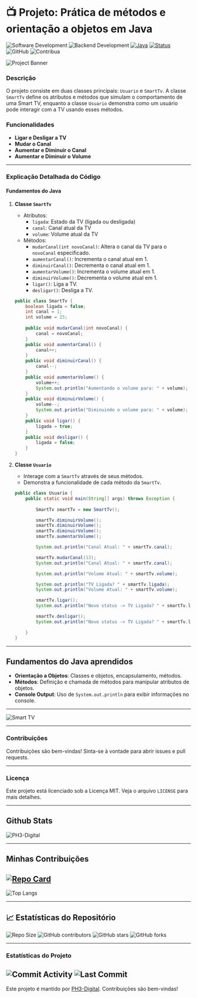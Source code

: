 # 📺 Projeto: Prática de métodos e orientação a objetos em Java

![Software Development](https://img.shields.io/badge/Software_Development-0078D4?style=for-the-badge&logo=visualstudiocode&logoColor=white)
![Backend Development](https://img.shields.io/badge/Backend_Development-4A154B?style=for-the-badge&logo=java&logoColor=white)
[![Java](https://img.shields.io/badge/Java-ED8B00?style=for-the-badge&logo=java&logoColor=white)](https://www.java.com)
[![Status](https://img.shields.io/badge/Status-active-brightgreen?style=for-the-badge)](#)
![GitHub](https://img.shields.io/badge/GitHub-Repo-yellow?style=for-the-badge)
![Contribua](https://img.shields.io/badge/Contribua-Welcome-brightgreen?style=for-the-badge)

![Project Banner](https://source.unsplash.com/random/800x200?coding)

### Descrição

O projeto consiste em duas classes principais: `Usuario` e `SmartTv`. A classe `SmartTv` define os atributos e métodos que simulam o comportamento de uma Smart TV, enquanto a classe `Usuario` demonstra como um usuário pode interagir com a TV usando esses métodos.

### Funcionalidades

- **Ligar e Desligar a TV**
- **Mudar o Canal**
- **Aumentar e Diminuir o Canal**
- **Aumentar e Diminuir o Volume**

---

### Explicação Detalhada do Código

#### Fundamentos do Java

1. **Classe `SmartTv`**
    - Atributos:
        - `ligada`: Estado da TV (ligada ou desligada)
        - `canal`: Canal atual da TV
        - `volume`: Volume atual da TV
    - Métodos:
        - `mudarCanal(int novoCanal)`: Altera o canal da TV para o `novoCanal` especificado.
        - `aumentarCanal()`: Incrementa o canal atual em 1.
        - `diminuirCanal()`: Decrementa o canal atual em 1.
        - `aumentarVolume()`: Incrementa o volume atual em 1.
        - `diminuirVolume()`: Decrementa o volume atual em 1.
        - `ligar()`: Liga a TV.
        - `desligar()`: Desliga a TV.

    ```java
    public class SmartTv {
        boolean ligada = false;
        int canal = 1;
        int volume = 25;    
        
        public void mudarCanal(int novoCanal) {
            canal = novoCanal;
        }
        public void aumentarCanal() {
            canal++;
        }
        public void diminuirCanal() {
            canal--;
        }
        public void aumentarVolume() {
            volume++;
            System.out.println("Aumentando o volume para: " + volume);
        }
        public void diminuirVolume() {
            volume--;
            System.out.println("Diminuindo o volume para: " + volume);
        }
        public void ligar() {
            ligada = true;
        }
        public void desligar() {
            ligada = false;
        }
    }
    ```

2. **Classe `Usuario`**
    - Interage com a `SmartTv` através de seus métodos.
    - Demonstra a funcionalidade de cada método da `SmartTv`.

    ```java
    public class Usuario {
        public static void main(String[] args) throws Exception {
            
            SmartTv smartTv = new SmartTv();

            smartTv.diminuirVolume();
            smartTv.diminuirVolume();
            smartTv.diminuirVolume();
            smartTv.aumentarVolume();

            System.out.println("Canal Atual: " + smartTv.canal);

            smartTv.mudarCanal(13);
            System.out.println("Canal Atual: " + smartTv.canal);

            System.out.println("Volume Atual: " + smartTv.volume);

            System.out.println("TV Ligada? " + smartTv.ligada);
            System.out.println("Volume Atual: " + smartTv.volume);

            smartTv.ligar();
            System.out.println("Novo status -> TV Ligada? " + smartTv.ligada);

            smartTv.desligar();
            System.out.println("Novo status -> TV Ligada? " + smartTv.ligada);

        }
    }
    ```

---

## Fundamentos do Java aprendidos

- **Orientação a Objetos**: Classes e objetos, encapsulamento, métodos.
- **Métodos**: Definição e chamada de métodos para manipular atributos de objetos.
- **Console Output**: Uso de `System.out.println` para exibir informações no console.
---

![Smart TV](https://example.com/smart-tv-image.gif)

---

### Contribuições

Contribuições são bem-vindas! Sinta-se à vontade para abrir issues e pull requests.

---

### Licença

Este projeto está licenciado sob a Licença MIT. Veja o arquivo `LICENSE` para mais detalhes.

---

## Github Stats
![PH3-Digital](https://github-readme-stats.vercel.app/api?username=ph3-digital&show_icons=true&bg_color=0D1117&border_color=30A3DC&icon_color=30A3DC&title_color=0056B3&text_color=FFF)

---
## Minhas Contribuições
[![Repo Card](https://github-readme-stats.vercel.app/api/pin/?username=ph3-digital&repo=dio-trilha-java-basico&bg_color=0D1117&border_color=30A3DC&show_icons=true&icon_color=30A3DC&title_color=0056B3&text_color=FFF)](https://github.com/ph3-digital)
---

![Top Langs](https://github-readme-stats.vercel.app/api/top-langs/?username=PH3-Digital&layout=compact&bg_color=0D1117&border_color=30A3DC&show_icons=true&icon_color=30A3DC&title_color=0056B3&text_color=FFF)

---

## 📈 Estatísticas do Repositório

![Repo Size](https://img.shields.io/github/repo-size/PH3-Digital/dio-trilha-java-basico?style=for-the-badge)
![GitHub contributors](https://img.shields.io/github/contributors/PH3-Digital/dio-trilha-java-basico?style=for-the-badge)
![GitHub stars](https://img.shields.io/github/stars/PH3-Digital/dio-trilha-java-basico?style=social?style=for-the-badge)
![GitHub forks](https://img.shields.io/github/forks/PH3-Digital/dio-trilha-java-basico?style=social?style=for-the-badge)

---

### Estatísticas do Projeto


![Commit Activity](https://img.shields.io/github/commit-activity/y/PH3-Digital/dio-trilha-java-basico?style=for-the-badge)
![Last Commit](https://img.shields.io/github/last-commit/PH3-Digital/dio-trilha-java-basico?style=for-the-badge)
---
Este projeto é mantido por [PH3-Digital](https://github.com/PH3-Digital). Contribuições são bem-vindas!